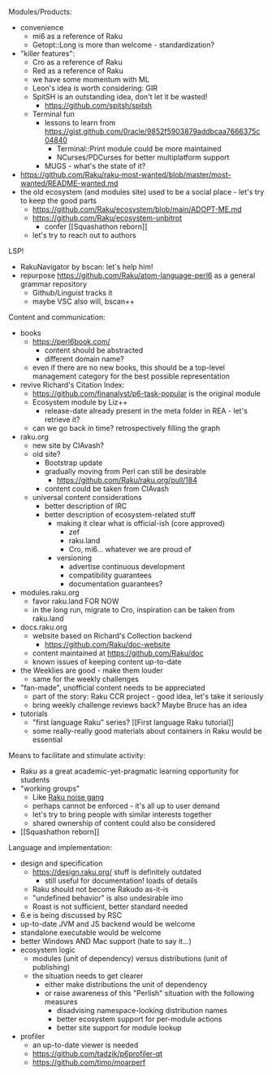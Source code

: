 Modules/Products:
- convenience
	- mi6 as a reference of Raku
	- Getopt::Long is more than welcome - standardization?
- "killer features":
	- Cro as a reference of Raku
	- Red as a reference of Raku
	- we have some momentum with ML
	- Leon's idea is worth considering: GIR
	- SpitSH is an outstanding idea, don't let it be wasted!
		- https://github.com/spitsh/spitsh
	- Terminal fun
		- lessons to learn from https://gist.github.com/0racle/9852f5903879addbcaa7666375c04840
			- Terminal::Print module could be more maintained
			- NCurses/PDCurses for better multiplatform support
		- MUGS - what's the state of it?
- https://github.com/Raku/raku-most-wanted/blob/master/most-wanted/README-wanted.md
- the old ecosystem (and modules site) used to be a social place - let's try to keep the good parts
	- https://github.com/Raku/ecosystem/blob/main/ADOPT-ME.md
	- https://github.com/Raku/ecosystem-unbitrot
		- confer [[Squashathon reborn]]
	- let's try to reach out to authors

LSP!
- RakuNavigator by bscan: let's help him!
- repurpose https://github.com/Raku/atom-language-perl6 as a general grammar repository
  - Github/Linguist tracks it
  - maybe VSC also will, bscan++

Content and communication:
- books
	- https://perl6book.com/
		- content should be abstracted
		- different domain name?
	- even if there are no new books, this should be a top-level management category for the best possible representation
- revive Richard's Citation Index:
	- https://github.com/finanalyst/p6-task-popular is the original module
	- Ecosystem module by Liz++
		- release-date already present in the meta folder in REA - let's retrieve it?
	- can we go back in time? retrospectively filling the graph
- raku.org
	- new site by CIAvash?
	- old site?
		- Bootstrap update
		- gradually moving from Perl can still be desirable
			- https://github.com/Raku/raku.org/pull/184
		- content could be taken from CIAvash
	- universal content considerations
		- better description of IRC
		- better description of ecosystem-related stuff
			- making it clear what is official-ish (core approved)
				- zef
				- raku.land
				- Cro, mi6... whatever we are proud of
			- versioning
				- advertise continuous development
				- compatibility guarantees
				- documentation guarantees?
- modules.raku.org
	- favor raku.land FOR NOW
	- in the long run, migrate to Cro, inspiration can be taken from raku.land
- docs.raku.org
	- website based on Richard's Collection backend
		- https://github.com/Raku/doc-website
	- content maintained at https://github.com/Raku/doc
	- known issues of keeping content up-to-date
- the Weeklies are good - make them louder
	- same for the weekly challenges
- "fan-made", unofficial content needs to be appreciated
	- part of the story: Raku CCR project - good idea, let's take it seriously
	- bring weekly challenge reviews back? Maybe Bruce has an idea
- tutorials
	- "first language Raku" series? [[First language Raku tutorial]]
	- some really-really good materials about containers in Raku would be essential

Means to facilitate and stimulate activity:
- Raku as a great academic-yet-pragmatic learning opportunity for students
- "working groups"
	- Like [Raku noise gang](http://raku.noisegang.com/)
	- perhaps cannot be enforced - it's all up to user demand
	- let's try to bring people with similar interests together
	- shared ownership of content could also be considered
- [[Squashathon reborn]]

Language and implementation:
- design and specification
	- https://design.raku.org/ stuff is definitely outdated
		- still useful for documentation! loads of details
	- Raku should not become Rakudo as-it-is
	- "undefined behavior" is also undesirable imo
	- Roast is not sufficient, better standard needed
- 6.e is being discussed by RSC
- up-to-date JVM and JS backend would be welcome
- standalone executable would be welcome
- better Windows AND Mac support (hate to say it...)
- ecosystem logic
	- modules (unit of dependency) versus distributions (unit of publishing)
	- the situation needs to get clearer
		- either make distributions the unit of dependency
		- or raise awareness of this "Perlish" situation with the following measures
			- disadvising namespace-looking distribution names
			- better ecosystem support for per-module actions
			- better site support for module lookup
- profiler
  - an up-to-date viewer is needed
  - https://github.com/tadzik/p6profiler-qt
  - https://github.com/timo/moarperf
